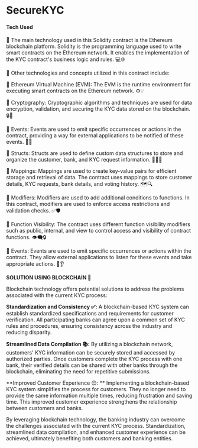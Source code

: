 # SecureKYC

#### Tech Used
🔹 The main technology used in this Solidity contract is the Ethereum blockchain platform. Solidity is the programming language used to write smart contracts on the Ethereum network. It enables the implementation of the KYC contract's business logic and rules. 💻🌐

🔹 Other technologies and concepts utilized in this contract include:

🔸 Ethereum Virtual Machine (EVM): The EVM is the runtime environment for executing smart contracts on the Ethereum network. ⚙️💡

🔸 Cryptography: Cryptographic algorithms and techniques are used for data encryption, validation, and securing the KYC data stored on the blockchain. 🔒🔑

🔸 Events: Events are used to emit specific occurrences or actions in the contract, providing a way for external applications to be notified of these events. 📢📡

🔸 Structs: Structs are used to define custom data structures to store and organize the customer, bank, and KYC request information. 🏢👥📝

🔸 Mappings: Mappings are used to create key-value pairs for efficient storage and retrieval of data. The contract uses mappings to store customer details, KYC requests, bank details, and voting history. 🗺️🔍

🔸 Modifiers: Modifiers are used to add additional conditions to functions. In this contract, modifiers are used to enforce access restrictions and validation checks. ✅🛡️

🔸 Function Visibility: The contract uses different function visibility modifiers such as public, internal, and view to control access and visibility of contract functions. 👁️‍🗨️🔒

🔸 Events: Events are used to emit specific occurrences or actions within the contract. They allow external applications to listen for these events and take appropriate actions. 📢👂


**SOLUTION USING BLOCKCHAIN 🧱**

Blockchain technology offers potential solutions to address the problems associated with the current KYC process:

**Standardization and Consistency ✅:** A blockchain-based KYC system can establish standardized specifications and requirements for customer verification. All participating banks can agree upon a common set of KYC rules and procedures, ensuring consistency across the industry and reducing disparity.

**Streamlined Data Compilation 📚:** By utilizing a blockchain network, customers' KYC information can be securely stored and accessed by authorized parties. Once customers complete the KYC process with one bank, their verified details can be shared with other banks through the blockchain, eliminating the need for repetitive submissions.

**Improved Customer Experience 😊: ** Implementing a blockchain-based KYC system simplifies the process for customers. They no longer need to provide the same information multiple times, reducing frustration and saving time. This improved customer experience strengthens the relationship between customers and banks.

By leveraging blockchain technology, the banking industry can overcome the challenges associated with the current KYC process. Standardization, streamlined data compilation, and enhanced customer experience can be achieved, ultimately benefiting both customers and banking entities.
